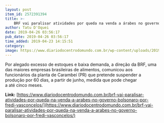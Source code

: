 ```yaml
---
layout: post
item_id: 2572391394
title: >-
    BRF vai paralisar atividades por queda na venda a árabes no governo Bolsonaro. Por Frédi Vasconcelos
author: Tatu D'Oquei
date: 2019-04-26 03:56:17
pub_date: 2019-04-26 03:56:17
time_added: 2019-04-23 14:15:51
category: 
image: https://www.diariodocentrodomundo.com.br/wp-content/uploads/2019/04/brf.jpg
---
```


Por alegado excesso de estoques e baixa demanda, a direção da BRF, uma das maiores empresas brasileiras de alimentos, comunicou aos funcionários da planta de Carambeí (PR) que pretende suspender a produção por 60 dias, a partir de junho, medida que pode chegar a até cinco meses.

**Link:** [https://www.diariodocentrodomundo.com.br/brf-vai-paralisar-atividades-por-queda-na-venda-a-arabes-no-governo-bolsonaro-por-fredi-vasconcelos/](https://www.diariodocentrodomundo.com.br/brf-vai-paralisar-atividades-por-queda-na-venda-a-arabes-no-governo-bolsonaro-por-fredi-vasconcelos/)

